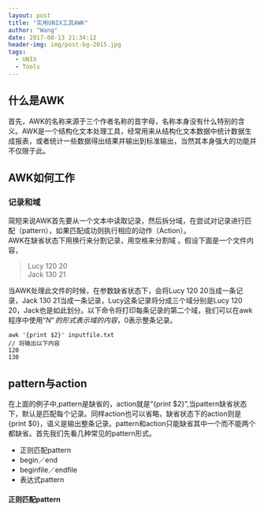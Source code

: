 ```yaml
---
layout: post
title: "实用UNIX工具AWK"
author: "Wang"
date: 2017-08-13 21:34:12
header-img: img/post-bg-2015.jpg
tags:
  - UNIX
  - Tools
---
```


## 什么是AWK
首先，AWK的名称来源于三个作者名称的首字母，名称本身没有什么特别的含义。AWK是一个结构化文本处理工具，经常用来从结构化文本数据中统计数据生成报表，或者统计一些数据得出结果并输出到标准输出，当然其本身强大的功能并不仅限于此。

## AWK如何工作
### 记录和域
简短来说AWK首先要从一个文本中读取记录，然后拆分域，在尝试对记录进行匹配（pattern），如果匹配成功则执行相应的动作（Action）。  
AWK在缺省状态下用换行来分割记录，用空格来分割域
。假设下面是一个文件内容，

>Lucy 120  20  
>Jack 130  21  

当AWK处理此文件的时候，在参数缺省状态下，会将Lucy 120 20当成一条记录，Jack 130 21当成一条记录，Lucy这条记录将分成三个域分别是Lucy 120 20，Jack也是如此划分。以下命令将打印每条记录的第二个域，我们可以在awk程序中使用“$N”的形式表示域的内容，$0表示整条记录。

    awk '{print $2}' inputfile.txt
    // 将输出以下内容
    120
    130


## pattern与action  

在上面的例子中,pattern是缺省的，action就是“{print $2}”,当pattern缺省状态下，默认是匹配每个记录。同样action也可以省略，缺省状态下的action则是{print $0}，语义是输出整条记录。pattern和action只能缺省其中一个而不能两个都缺省。首先我们先看几种常见的pattern形式。  

* 正则匹配pattern
* begin／end
* beginfile／endfile
* 表达式pattern

#### 正则匹配pattern



